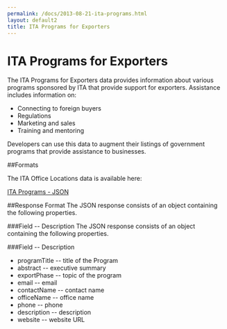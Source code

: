 ```yaml
---
permalink: /docs/2013-08-21-ita-programs.html
layout: default2
title: ITA Programs for Exporters
---
```


# ITA Programs for Exporters

The ITA Programs for Exporters data provides information about various programs sponsored by ITA that provide support for exporters. Assistance includes information on:
* Connecting to foreign buyers
* Regulations
* Marketing and sales
* Training and mentoring
 
Developers can use this data to augment their listings of government programs that provide assistance to businesses.

##Formats

The ITA Office Locations data is available here:

[ITA Programs - JSON](/data/ita_programs.json)

##Response Format
The JSON response consists of an object containing the following properties.

###Field -- Description
The JSON response consists of an object containing the following properties.

###Field -- Description
* programTitle -- title of the Program
* abstract -- executive summary
* exportPhase -- topic of the program
* email	-- email
* contactName -- contact name
* officeName -- office name
* phone -- phone
* description -- description
* website -- website URL
